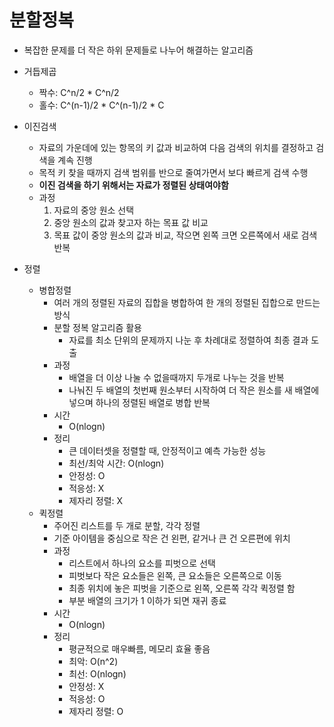 # 분할정복
- 복잡한 문제를 더 작은 하위 문제들로 나누어 해결하는 알고리즘

- 거듭제곱
    * 짝수: C^n/2 * C^n/2
    * 홀수: C^(n-1)/2 * C^(n-1)/2 * C

- 이진검색
    * 자료의 가운데에 있는 항목의 키 값과 비교하여 다음 검색의 위치를 결정하고 검색을 계속 진행
    * 목적 키 찾을 때까지 검색 범위를 반으로 줄여가면서 보다 빠르게 검색 수행
    * **이진 검색을 하기 위해서는 자료가 정렬된 상태여야함**
    * 과정
        1. 자료의 중앙 원소 선택
        2. 중앙 원소의 값과 찾고자 하는 목표 값 비교
        3. 목표 값이 중앙 원소의 값과 비교, 작으면 왼쪽 크면 오른쪽에서 새로 검색 반복
        
- 정렬
    * 병합정렬
        * 여러 개의 정렬된 자료의 집합을 병합하여 한 개의 정렬된 집합으로 만드는 방식
        * 분할 정복 알고리즘 활용
            * 자료를 최소 단위의 문제까지 나눈 후 차례대로 정렬하여 최종 결과 도출
        * 과정
            * 배열을 더 이상 나눌 수 없을때까지 두개로 나누는 것을 반복
            * 나눠진 두 배열의 첫번째 원소부터 시작하여 더 작은 원소를 새 배열에 넣으며
                하나의 정렬된 배열로 병합 반복
        * 시간
            * O(nlogn)
        * 정리
            * 큰 데이터셋을 정렬할 때, 안정적이고 예측 가능한 성능
            * 최선/최악 시간: O(nlogn)
            * 안정성: O
            * 적응성: X
            * 제자리 정렬: X
    * 퀵정렬
        * 주어진 리스트를 두 개로 분할, 각각 정렬
        * 기준 아이템을 중심으로 작은 건 왼편, 같거나 큰 건 오른편에 위치
        * 과정
            * 리스트에서 하나의 요소를 피벗으로 선택
            * 피벗보다 작은 요소들은 왼쪽, 큰 요소들은 오른쪽으로 이동
            * 최종 위치에 놓은 피벗을 기준으로 왼쪽, 오른쪽 각각 퀵정렬 함
            * 부분 배열의 크기가 1 이하가 되면 재귀 종료
        * 시간
            * O(nlogn)
        * 정리
            * 평균적으로 매우빠름, 메모리 효율 좋음
            * 최악: O(n^2)
            * 최선: O(nlogn)
            * 안정성: X
            * 적응성: O
            * 제자리 정렬: O